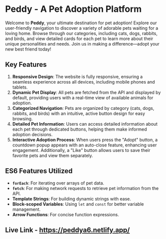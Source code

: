 # Peddy - A Pet Adoption Platform

Welcome to **Peddy**, your ultimate destination for pet adoption! Explore our user-friendly navigation to discover a variety of adorable pets waiting for a loving home. Browse through our categories, including cats, dogs, rabbits, and birds, and view detailed cards for each pet to learn more about their unique personalities and needs. Join us in making a difference—adopt your new best friend today!

## Key Features

1. **Responsive Design**: The website is fully responsive, ensuring a seamless experience across all devices, including mobile phones and tablets.
2. **Dynamic Pet Display**: All pets are fetched from the API and displayed by default, providing users with a real-time view of available animals for adoption.
3. **Categorized Navigation**: Pets are organized by category (cats, dogs, rabbits, and birds) with an intuitive, active button design for easy browsing.
4. **Detailed Pet Information**: Users can access detailed information about each pet through dedicated buttons, helping them make informed adoption decisions.
5. **Interactive Adoption Process**: When users press the "Adopt" button, a countdown popup appears with an auto-close feature, enhancing user engagement. Additionally, a "Like" button allows users to save their favorite pets and view them separately.

## ES6 Features Utilized

- **`forEach`**: For iterating over arrays of pet data.
- **`fetch`**: For making network requests to retrieve pet information from the API.
- **Template Strings**: For building dynamic strings with ease.
- **Block-scoped Variables**: Using `let` and `const` for better variable management.
- **Arrow Functions**: For concise function expressions.

## Live Link - https://peddya6.netlify.app/
